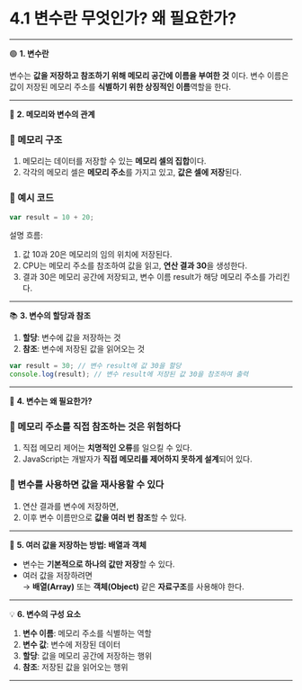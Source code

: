 # 4.1 변수란 무엇인가? 왜 필요한가?

---

🟢 **1. 변수란**

변수는 **값을 저장하고 참조하기 위해 메모리 공간에 이름을 부여한 것** 이다.
변수 이름은 값이 저장된 메모리 주소를 **식별하기 위한 상징적인 이름**역할을 한다.

---

📝 **2. 메모리와 변수의 관계**

### 🔹 메모리 구조

1. 메모리는 데이터를 저장할 수 있는 **메모리 셀의 집합**이다.
2. 각각의 메모리 셀은 **메모리 주소**를 가지고 있고, **값은 셀에 저장**된다.

### 🔹 예시 코드

```js
var result = 10 + 20;
```

설명 흐름:

1. 값 10과 20은 메모리의 임의 위치에 저장된다.
2. CPU는 메모리 주소를 참조하여 값을 읽고, **연산 결과 30**을 생성한다.
3. 결과 30은 메모리 공간에 저장되고, 변수 이름 result가 해당 메모리 주소를 가리킨다.

---

📚 **3. 변수의 할당과 참조**

1. **할당**: 변수에 값을 저장하는 것
2. **참조**: 변수에 저장된 값을 읽어오는 것

```js
var result = 30; // 변수 result에 값 30을 할당
console.log(result); // 변수 result에 저장된 값 30을 참조하여 출력
```

---

🧩 **4. 변수는 왜 필요한가?**

### 📌 메모리 주소를 직접 참조하는 것은 위험하다

1. 직접 메모리 제어는 **치명적인 오류**를 일으킬 수 있다.
2. JavaScript는 개발자가 **직접 메모리를 제어하지 못하게 설계**되어 있다.

### 📌 변수를 사용하면 값을 재사용할 수 있다

1. 연산 결과를 변수에 저장하면,
2. 이후 변수 이름만으로 **값을 여러 번 참조**할 수 있다.

---

📌 **5. 여러 값을 저장하는 방법: 배열과 객체**

- 변수는 **기본적으로 하나의 값만 저장**할 수 있다.
- 여러 값을 저장하려면  
  → **배열(Array)** 또는 **객체(Object)** 같은 **자료구조**를 사용해야 한다.

---

💡 **6. 변수의 구성 요소**

1. **변수 이름**: 메모리 주소를 식별하는 역할
2. **변수 값**: 변수에 저장된 데이터
3. **할당**: 값을 메모리 공간에 저장하는 행위
4. **참조**: 저장된 값을 읽어오는 행위

---
